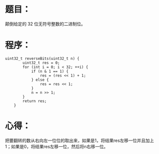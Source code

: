 # 题目：
颠倒给定的 32 位无符号整数的二进制位。
# 程序：
~~~
uint32_t reverseBits(uint32_t n) {
        uint32_t res = 0;
        for (int i = 0; i < 32; ++i) {
            if (n & 1 == 1) {
                res = (res << 1) + 1;
            } else {
                res = res << 1;
            }
            n = n >> 1;
        }
        return res;
    }
~~~
# 心得：
把要翻转的数从右向左一位位的取出来，如果是1，将结果res左移一位并且加上1；如果是0，将结果res左移一位，然后将n右移一位。
